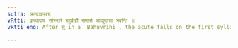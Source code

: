 ```yaml
---
sutra: क्रत्वादयश्च
vRtti: कृत्वादयः सोरुत्तरे बहुव्रीहौ समासे आद्युदात्ता भवन्ति ॥
vRtti_eng: After सु in a _Bahuvrihi_, the acute falls on the first syllable of क्रतु &c.

---
```

